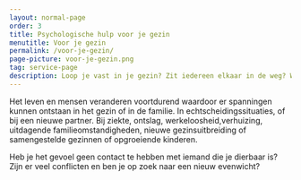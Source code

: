 ```yaml
---
layout: normal-page
order: 3
title: Psychologische hulp voor je gezin
menutitle: Voor je gezin
permalink: /voor-je-gezin/
page-picture: voor-je-gezin.png
tag: service-page
description: Loop je vast in je gezin? Zit iedereen elkaar in de weg? Worstelen jullie met een samengesteld gezin? Of heb je al jaren slecht contact binnen de familie?
---
```


Het leven en mensen veranderen voortdurend waardoor er spanningen kunnen ontstaan in het gezin of in de familie. In echtscheidingssituaties, of bij een nieuwe partner. Bij ziekte, ontslag, werkeloosheid,verhuizing, uitdagende familieomstandigheden, nieuwe gezinsuitbreiding of samengestelde gezinnen of opgroeiende kinderen. 

Heb je het gevoel geen contact te hebben met iemand die je dierbaar is? Zijn er veel conflicten en ben je op zoek naar een nieuw evenwicht? 
